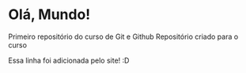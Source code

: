# Olá, Mundo!
 Primeiro repositório do curso de Git e Github
 Repositório criado para o curso

 Essa linha foi adicionada pelo site! :D
